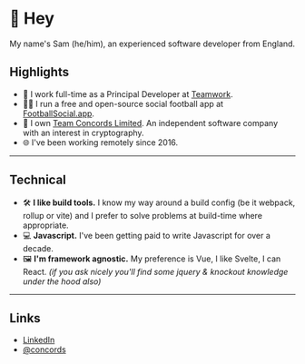 # 👋 Hey

My name's Sam (he/him), an experienced software developer from England.

## Highlights

- 🦫 I work full-time as a Principal Developer at [Teamwork](https://github.com/Teamwork).
- 👨‍💻 I run a free and open-source social football app at [FootballSocial.app](https://footballsocial.app).
- 🧬 I own [Team Concords Limited](https://www.teamconcords.com/). An independent software company with an interest in cryptography.
- 🌐 I've been working remotely since 2016.


---

## Technical


- 🛠️ **I like build tools.** I know my way around a build config (be it webpack, rollup or vite) and I prefer to solve problems at build-time where appropriate.
- 💻 **Javascript.** I've been getting paid to write Javascript for over a decade.
- 🖼️ **I'm framework agnostic.** My preference is Vue, I like Svelte, I can React. _(if you ask nicely you'll find some jquery & knockout knowledge under the hood also)_

---

## Links


- [LinkedIn](https://www.linkedin.com/in/samternent/)
- [@concords](https://github.com/concords)
